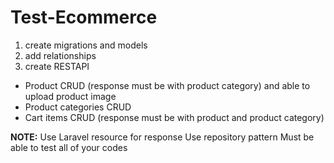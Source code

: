 # Test-Ecommerce

1. create migrations and models
2. add relationships
3. create RESTAPI
  - Product CRUD
     (response must be with product category) and able to upload product image
  - Product categories CRUD
  - Cart items CRUD
(response must be with product and product category)

**NOTE:**
Use Laravel resource for response
Use repository pattern
Must be able to test all of your codes
